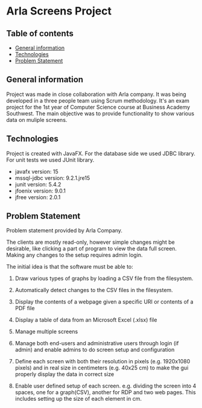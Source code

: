 # Arla Screens Project

## Table of contents
* [General information](#general-information)
* [Technologies](#technologies)
* [Problem Statement](#problem-statement)

## General information
Project was made in close collaboration with Arla company. It was being developed in a three people team using Scrum methodology. 
It's an exam project for the 1st year of Computer Science course at Business Academy Southwest. The main objective was
to provide functionality to show various data on muliple screens. 

## Technologies
Project is created with JavaFX. For the database side we used JDBC library. For unit tests we used JUnit library. 
* javafx version: 15
* mssql-jdbc version: 9.2.1.jre15
* junit version: 5.4.2
* jfoenix version: 9.0.1
* jfree version: 2.0.1

## Problem Statement
Problem statement provided by Arla Company. 

The clients are mostly read-only, however simple changes might be desirable, like clicking a part of program to view the data full screen. Making any changes to the setup requires admin login.

The initial idea is that the software must be able to:

1. Draw various types of graphs by loading a CSV file from the filesystem.

2. Automatically detect changes to the CSV files in the filesystem.

3. Display the contents of a webpage given a specific URI or contents of a PDF file

4. Display a table of data from an Microsoft Excel (.xlsx) file

5. Manage multiple screens

6. Manage both end-users and administrative users through login (if admin) and enable admins to do screen setup and configuration

8. Define each screen with both their resolution in pixels (e.g. 1920x1080 pixels) and in real size in centimeters (e.g. 40x25 cm) to make the gui properly display the data in correct size

7. Enable user defined setup of each screen. e.g. dividing the screen into 4 spaces, one for a graph(CSV), another for RDP and two web pages. This includes setting up the size of each element in cm. 
